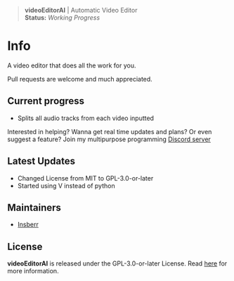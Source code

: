 > **videoEditorAI** | Automatic Video Editor  
> **Status:** *Working Progress*

# Info
A video editor that does all the work for you.

Pull requests are welcome and much appreciated.  

## Current progress
- Splits all audio tracks from each video inputted

Interested in helping? Wanna get real time updates and plans? Or even suggest a feature? Join my multipurpose programming [Discord server](https://discord.gg/PSNKV6EB9A)

## Latest Updates
- Changed License from MIT to GPL-3.0-or-later
- Started using V instead of python


## Maintainers
- [Insberr](https://github.com/insberr/)


## License
**videoEditorAI** is released under the GPL-3.0-or-later License. Read [here](/LICENSE) for more information.